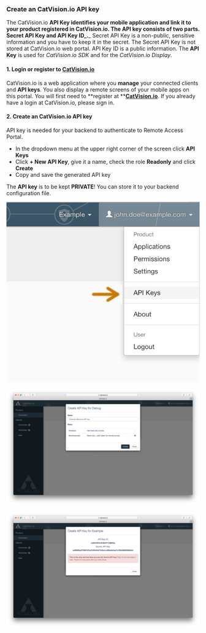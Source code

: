 ### Create an CatVision.io API key

The CatVision.io **API Key **identifies your mobile application and link it to your product registered in CatVision.io. The API key consists of two parts. **Secret API Key** and **API Key ID**_**.**_ Secret API Key is a non-public, sensitive information and you have to keep it in the secret. The Secret API Key is not stored at CatVision.io web portal. API Key ID is a public information.  The **API Key** is used for _CatVision.io SDK_ and for the _CatVision.io Display_.

#### 1. Login or register to [CatVision.io](https://app.catvision.io/)

CatVision.io is a web application where you **manage** your connected clients and  **API keys**. You also display a remote screens of your mobile apps on this portal. You will first need to **register at **[**CatVision.io**](https://app.catvision.io/). If you already have a login at CatVision.io, please sign in.

#### 2. Create an CatVision.io API key

API key is needed for your backend to authenticate to  Remote Access Portal.

* In the dropdown menu at the upper right corner of the screen click **API Keys**
* Click **+ New API Key**, give it a name, check the role **Readonly** and click **Create**
* Copy and save the generated API key

The **API key** is to be kept **PRIVATE**! You can store it to your backend configuration file.

![CatVision.io Add App Menu](assets/cvio_add_apikey_menu2.png)

![CatVision.io Add App Menu](assets/cvio_add_apikey.png)

![CatVision.io Add App Menu](assets/cvio_add_apikey_done.png)

